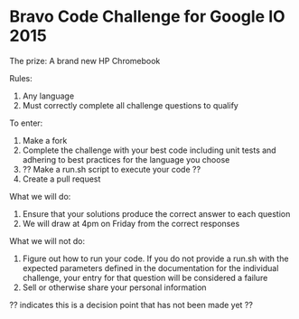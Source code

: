# Bravo Code Challenge for Google IO 2015

The prize: A brand new HP Chromebook

Rules:
 1. Any language
 2. Must correctly complete all challenge questions to qualify

To enter:
 1. Make a fork
 2. Complete the challenge with your best code including unit tests and adhering to best practices for the language you choose
 3. ?? Make a run.sh script to execute your code ??
 4. Create a pull request

What we will do:
 1. Ensure that your solutions produce the correct answer to each question
 2. We will draw at 4pm on Friday from the correct responses

What we will not do:
 1. Figure out how to run your code.  If you do not provide a run.sh with the expected parameters defined in the documentation for the individual challenge, your entry for that question will be considered a failure
 2. Sell or otherwise share your personal information

?? indicates this is a decision point that has not been made yet ??
